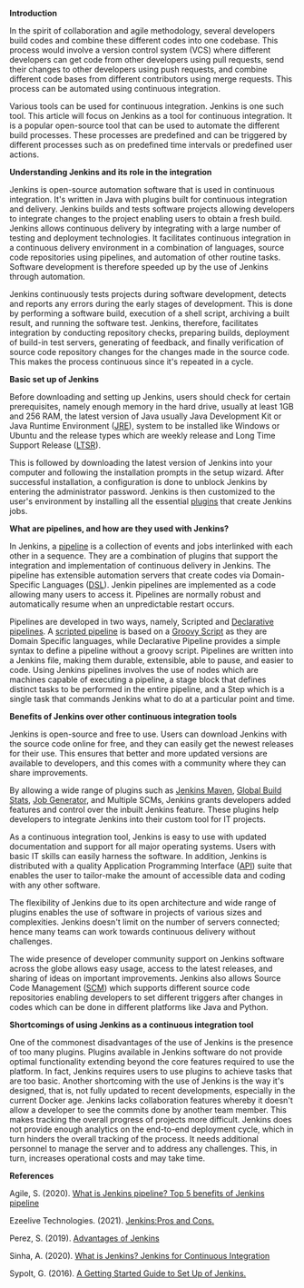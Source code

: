 **Introduction**

In the spirit of collaboration and agile methodology, several developers build codes and combine these different codes into one codebase. This process would involve a version control system (VCS) where different developers can get code from other developers using pull requests, send their changes to other developers using push requests, and combine different code bases from different contributors using merge requests. This process can be automated using continuous integration.

Various tools can be used for continuous integration. Jenkins is one such tool. This article will focus on Jenkins as a tool for continuous integration. It is a popular open-source tool that can be used to automate the different build processes. These processes are predefined and can be triggered by different processes such as on predefined time intervals or predefined user actions.

**Understanding Jenkins and its role in the integration**

Jenkins is open-source automation software that is used in continuous integration. It's written in Java with plugins built for continuous integration and delivery. Jenkins builds and tests software projects allowing developers to integrate changes to the project enabling users to obtain a fresh build. Jenkins allows continuous delivery by integrating with a large number of testing and deployment technologies. It facilitates continuous integration in a continuous delivery environment in a combination of languages, source code repositories using pipelines, and automation of other routine tasks. Software development is therefore speeded up by the use of Jenkins through automation.

Jenkins continuously tests projects during software development, detects and reports any errors during the early stages of development. This is done by performing a software build, execution of a shell script, archiving a built result, and running the software test. Jenkins, therefore, facilitates integration by conducting repository checks, preparing builds, deployment of build-in test servers, generating of feedback, and finally verification of source code repository changes for the changes made in the source code. This makes the process continuous since it's repeated in a cycle.

**Basic set up of Jenkins**

Before downloading and setting up Jenkins, users should check for certain prerequisites, namely enough memory in the hard drive, usually at least 1GB and 256 RAM, the latest version of Java usually Java Development Kit or Java Runtime Environment ([JRE](https://www.ibm.com/cloud/learn/jre)), system to be installed like Windows or Ubuntu and the release types which are weekly release and Long Time Support Release ([LTSR](https://www.jgspiers.com/what-is-long-term-service-release/)).

This is followed by downloading the latest version of Jenkins into your computer and following the installation prompts in the setup wizard. After successful installation, a configuration is done to unblock Jenkins by entering the administrator password. Jenkins is then customized to the user's environment by installing all the essential [plugins](https://etc.usf.edu/techease/win/internet/what-is-a-plugin-how-do-i-install-it/) that create Jenkins jobs.

**What are pipelines, and how are they used with Jenkins?**

In Jenkins, a [pipeline](https://www.jenkins.io/doc/book/pipeline/) is a collection of events and jobs interlinked with each other in a sequence. They are a combination of plugins that support the integration and implementation of continuous delivery in Jenkins. The pipeline has extensible automation servers that create codes via Domain-Specific Languages ([DSL](https://en.wikipedia.org/wiki/Domain-specific_language#:~:text=A%20domain-specific%20language%20%28DSL%29%20is%20a%20computer%20language,language%20%28GPL%29%2C%20which%20is%20broadly%20applicable%20across%20domains)). Jenkin pipelines are implemented as a code allowing many users to access it. Pipelines are normally robust and automatically resume when an unpredictable restart occurs.

Pipelines are developed in two ways, namely, Scripted and [Declarative pipelines](https://www.jenkins.io/doc/book/pipeline/syntax/). A [scripted pipeline](https://www.jenkins.io/doc/book/pipeline/#scripted-pipeline-fundamentals) is based on a [Groovy Script](https://www.jenkins.io/doc/book/managing/script-console/#:~:text=Jenkins%20features%20a%20Groovy%20script%20console%20which%20allows,of%20your%20Jenkins%20installation.%20The%20Jenkins%20Script%20Console%3A) as they are Domain Specific languages, while Declarative Pipeline provides a simple syntax to define a pipeline without a groovy script. Pipelines are written into a Jenkins file, making them durable, extensible, able to pause, and easier to code. Using Jenkins pipelines involves the use of nodes which are machines capable of executing a pipeline, a stage block that defines distinct tasks to be performed in the entire pipeline, and a Step which is a single task that commands Jenkins what to do at a particular point and time.

**Benefits of Jenkins over other continuous integration tools**

Jenkins is open-source and free to use. Users can download Jenkins with the source code online for free, and they can easily get the newest releases for their use. This ensures that better and more updated versions are available to developers, and this comes with a community where they can share improvements.

By allowing a wide range of plugins such as [Jenkins Maven](https://plugins.jenkins.io/maven-plugin/), [Global Build Stats](https://plugins.jenkins.io/global-build-stats/), [Job Generator](https://plugins.jenkins.io/jobgenerator/), and Multiple SCMs, Jenkins grants developers added features and control over the inbuilt Jenkins feature. These plugins help developers to integrate Jenkins into their custom tool for IT projects.

As a continuous integration tool, Jenkins is easy to use with updated documentation and support for all major operating systems. Users with basic IT skills can easily harness the software. In addition, Jenkins is distributed with a quality Application Programming Interface ([API](https://www.club-oracle.com/threads/apis-what-is-api.16190/)) suite that enables the user to tailor-make the amount of accessible data and coding with any other software.

The flexibility of Jenkins due to its open architecture and wide range of plugins enables the use of software in projects of various sizes and complexities. Jenkins doesn't limit on the number of servers connected; hence many teams can work towards continuous delivery without challenges.

The wide presence of developer community support on Jenkins software across the globe allows easy usage, access to the latest releases, and sharing of ideas on important improvements. Jenkins also allows Source Code Management ([SCM](https://www.atlassian.com/git/tutorials/source-code-management#:~:text=Source%20code%20management%20%28SCM%29%20is%20used%20to%20track,contributors.%20SCM%20is%20also%20synonymous%20with%20Version%20control)) which supports different source code repositories enabling developers to set different triggers after changes in codes which can be done in different platforms like Java and Python.

**Shortcomings of using Jenkins as a continuous integration tool**

One of the commonest disadvantages of the use of Jenkins is the presence of too many plugins. Plugins available in Jenkins software do not provide optimal functionality extending beyond the core features required to use the platform. In fact, Jenkins requires users to use plugins to achieve tasks that are too basic. Another shortcoming with the use of Jenkins is the way it's designed, that is, not fully updated to recent developments, especially in the current Docker age. Jenkins lacks collaboration features whereby it doesn't allow a developer to see the commits done by another team member. This makes tracking the overall progress of projects more difficult. Jenkins does not provide enough analytics on the end-to-end deployment cycle, which in turn hinders the overall tracking of the process. It needs additional personnel to manage the server and to address any challenges. This, in turn, increases operational costs and may take time.

**References**

Agile,  S. (2020). [What is Jenkins pipeline? Top 5 benefits of Jenkins pipeline](https://staragile.com/blog/what-is-jenkins-pipeline)

Ezeelive Technologies. (2021). [Jenkins:Pros and Cons.](https://ezeelive.com/jenkins-pros-cons/)

Perez, S. (2019). [Advantages of Jenkins](https://apiumhub.com/tech-blog-barcelona/advantages-of-jenkins/)

Sinha, A. (2020). [What is Jenkins? Jenkins for Continuous Integration](https://www.dotnettricks.com/learn/devops/what-is-jenkins-jenkins-for-continuous-integration)

Sypolt, G. (2016). [A Getting Started Guide to Set Up of Jenkins.](https://saucelabs.com/blog/a-getting-started-guide-to-setting-up-jenkins#:~:text=%20The%20basics%20of%20setting%20up%20a%20Jenkins,port%20for%20JNLP%20slave%20agents%20to...%20More%20)
